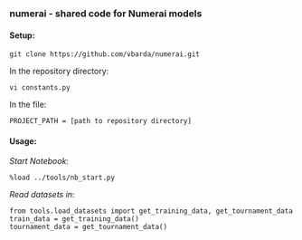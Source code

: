 ### numerai - shared code for Numerai models

#### Setup:

```
git clone https://github.com/vbarda/numerai.git
```

In the repository directory:

```
vi constants.py
```

In the file:

```
PROJECT_PATH = [path to repository directory]
```

#### Usage:

*Start Notebook*:

```
%load ../tools/nb_start.py
```

*Read datasets in*:

```
from tools.load_datasets import get_training_data, get_tournament_data
train_data = get_training_data()
tournament_data = get_tournament_data()
```

